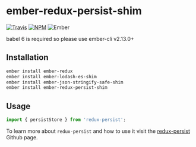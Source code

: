 # ember-redux-persist-shim

[![Travis][ci-img]][ci-url] [![NPM][npm-img]][npm-url] ![Ember][ember-img]

babel 6 is required so please use ember-cli v2.13.0+

## Installation

```bash
ember install ember-redux
ember install ember-lodash-es-shim
ember install ember-json-stringify-safe-shim
ember install ember-redux-persist-shim
```
## Usage

```js
import { persistStore } from 'redux-persist';
```

To learn more about `redux-persist` and how to use it visit the [redux-persist](https://github.com/rt2zz/redux-persist) Github page.

[ci-img]: https://img.shields.io/travis/ember-redux/ember-redux-persist-shim.svg "Travis CI Build Status"
[ci-url]: https://travis-ci.org/ember-redux/ember-redux-persist-shim
[ember-img]: https://img.shields.io/badge/ember-1.13.13+-green.svg "Ember 1.13.13+"
[npm-img]: https://img.shields.io/npm/v/ember-redux-persist-shim.svg "NPM Version"
[npm-url]: https://www.npmjs.com/package/ember-redux-persist-shim
